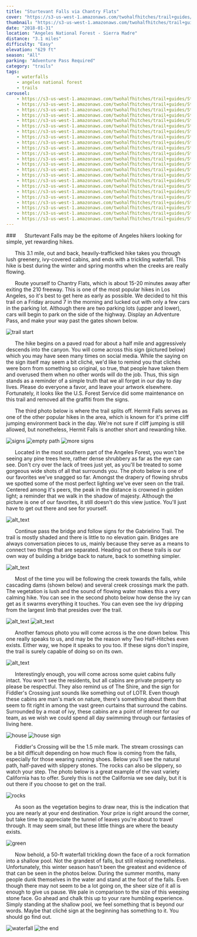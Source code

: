 ```yaml
---
title: "Sturtevant Falls via Chantry Flats"
cover: "https://s3-us-west-1.amazonaws.com/twohalfhitches/trail+guides/Sturtevant+Falls/_J8A4928.jpg"
thumbnail: "https://s3-us-west-1.amazonaws.com/twohalfhitches/trail+guides/Sturtevant+Falls/_J8A4928-thumbnail.jpg"
date: "2018-01-31"
location: "Angeles National Forest - Sierra Madre"
distance: "3.1 miles"
difficulty: "Easy"
elevation: "629 ft"
season: "All"
parking: "Adventure Pass Required"
category: "trails"
tags:
    - waterfalls
    - angeles national forest
    - trails
carousel:
    - https://s3-us-west-1.amazonaws.com/twohalfhitches/trail+guides/Sturtevant+Falls/Gallery/_J8A4951.jpg
    - https://s3-us-west-1.amazonaws.com/twohalfhitches/trail+guides/Sturtevant+Falls/Gallery/_J8A4809.jpg
    - https://s3-us-west-1.amazonaws.com/twohalfhitches/trail+guides/Sturtevant+Falls/Gallery/_J8A4810.jpg
    - https://s3-us-west-1.amazonaws.com/twohalfhitches/trail+guides/Sturtevant+Falls/Gallery/_J8A4818.jpg
    - https://s3-us-west-1.amazonaws.com/twohalfhitches/trail+guides/Sturtevant+Falls/Gallery/_J8A4820.jpg
    - https://s3-us-west-1.amazonaws.com/twohalfhitches/trail+guides/Sturtevant+Falls/Gallery/_J8A4824.jpg
    - https://s3-us-west-1.amazonaws.com/twohalfhitches/trail+guides/Sturtevant+Falls/Gallery/_J8A4829.jpg
    - https://s3-us-west-1.amazonaws.com/twohalfhitches/trail+guides/Sturtevant+Falls/Gallery/_J8A4832.jpg
    - https://s3-us-west-1.amazonaws.com/twohalfhitches/trail+guides/Sturtevant+Falls/Gallery/_J8A4834.jpg
    - https://s3-us-west-1.amazonaws.com/twohalfhitches/trail+guides/Sturtevant+Falls/Gallery/_J8A4838.jpg
    - https://s3-us-west-1.amazonaws.com/twohalfhitches/trail+guides/Sturtevant+Falls/Gallery/_J8A4844.jpg
    - https://s3-us-west-1.amazonaws.com/twohalfhitches/trail+guides/Sturtevant+Falls/Gallery/_J8A4846.jpg
    - https://s3-us-west-1.amazonaws.com/twohalfhitches/trail+guides/Sturtevant+Falls/Gallery/_J8A4850.jpg
    - https://s3-us-west-1.amazonaws.com/twohalfhitches/trail+guides/Sturtevant+Falls/Gallery/_J8A4865.jpg
    - https://s3-us-west-1.amazonaws.com/twohalfhitches/trail+guides/Sturtevant+Falls/Gallery/_J8A4880.jpg
    - https://s3-us-west-1.amazonaws.com/twohalfhitches/trail+guides/Sturtevant+Falls/Gallery/_J8A4883.jpg
    - https://s3-us-west-1.amazonaws.com/twohalfhitches/trail+guides/Sturtevant+Falls/Gallery/_J8A4886.jpg
    - https://s3-us-west-1.amazonaws.com/twohalfhitches/trail+guides/Sturtevant+Falls/Gallery/_J8A4896.jpg
    - https://s3-us-west-1.amazonaws.com/twohalfhitches/trail+guides/Sturtevant+Falls/Gallery/_J8A4909.jpg
    - https://s3-us-west-1.amazonaws.com/twohalfhitches/trail+guides/Sturtevant+Falls/Gallery/_J8A4911.jpg
    - https://s3-us-west-1.amazonaws.com/twohalfhitches/trail+guides/Sturtevant+Falls/Gallery/_J8A4916.jpg
    - https://s3-us-west-1.amazonaws.com/twohalfhitches/trail+guides/Sturtevant+Falls/Gallery/_J8A4922.jpg
    - https://s3-us-west-1.amazonaws.com/twohalfhitches/trail+guides/Sturtevant+Falls/Gallery/_J8A4925.jpg
---
```


###&nbsp;&nbsp;&nbsp;&nbsp;&nbsp;&nbsp;Sturtevant Falls may be the epitome of Angeles hikers looking for simple, yet rewarding hikes.

&nbsp;&nbsp;&nbsp;&nbsp;&nbsp;&nbsp;This 3.1 mile, out and back, heavily-trafficked hike takes you
through lush greenery, ivy-covered cabins, and ends with a trickling waterfall.
This hike is best during the winter and spring months when the creeks are really flowing.

&nbsp;&nbsp;&nbsp;&nbsp;&nbsp;&nbsp;Route yourself to Chantry Flats, which is about 15-20 minutes away after exiting
the 210 freeway. This is one of the most popular hikes in Los Angeles, so it's best
to get here as early as possible. We decided to hit this trail on a Friday around 7
in the morning and lucked out with only a few cars in the parking lot. Although
there are two parking lots (upper and lower), cars will begin to park on the side
of the highway. Display an Adventure Pass, and make your way past the gates shown
below.

![trail start](https://s3-us-west-1.amazonaws.com/twohalfhitches/trail+guides/Sturtevant+Falls/Content/_J8A4807.jpg)

&nbsp;&nbsp;&nbsp;&nbsp;&nbsp;&nbsp;The hike begins on a paved road for about a half mile and aggressively descends
into the canyon. You will come across this sign (pictured below) which you may
have seen many times on social media. While the saying on the sign itself may
seem a bit cliché, we'd like to remind you that clichés were born from something
so original, so true, that people have taken them and overused them when no other
words will do the job. Thus, this sign stands as a reminder of a simple truth that
we all forget in our day to day lives. Please do everyone a favor, and leave your
artwork elsewhere. Fortunately, it looks like the U.S. Forest Service did some
maintenance on this trail and removed all the graffiti from the signs.

&nbsp;&nbsp;&nbsp;&nbsp;&nbsp;&nbsp;The third photo below is where the trail splits off. Hermit Falls serves as one of
the other popular hikes in the area, which is known for it's prime cliff jumping
environment back in the day. We're not sure if cliff jumping is still allowed, but
nonetheless, Hermit Falls is another short and rewarding hike.

![signs](https://s3-us-west-1.amazonaws.com/twohalfhitches/trail+guides/Sturtevant+Falls/Content/_J8A4812.jpg "Signs")
![empty path](https://s3-us-west-1.amazonaws.com/twohalfhitches/trail+guides/Sturtevant+Falls/Content/_J8A4816.jpg "empty path")
![more signs](https://s3-us-west-1.amazonaws.com/twohalfhitches/trail+guides/Sturtevant+Falls/Content/_J8A4813.jpg "more signs")

&nbsp;&nbsp;&nbsp;&nbsp;&nbsp;&nbsp;Located in the most southern part of the Angeles Forest, you won't be seeing any
pine trees here, rather dense shrubbery as far as the eye can see. Don't cry over
the lack of trees just yet, as you'll be treated to some gorgeous wide shots of all
that surrounds you. The photo below is one of our favorites we've snagged so far.
Amongst the drapery of flowing shrubs we spotted some of the most perfect lighting
we've ever seen on the trail. Centered among it's peers, the peak in the distance
is crowned in golden light; a reminder that we walk in the shadow of majesty.
Although the picture is one of our favorites, it still doesn't do this view justice.
You'll just have to get out there and see for yourself.

![alt_text](https://s3-us-west-1.amazonaws.com/twohalfhitches/trail+guides/Sturtevant+Falls/Content/_J8A4815.jpg "woah")

&nbsp;&nbsp;&nbsp;&nbsp;&nbsp;&nbsp;Continue pass the bridge and follow signs for the Gabrielino Trail. The trail is
mostly shaded and there is little to no elevation gain. Bridges are always
conversation pieces to us, mainly because they serve as a means to connect
two things that are separated. Heading out on these trails is our own way of
building a bridge back to nature, back to something simpler.

![alt_text](https://s3-us-west-1.amazonaws.com/twohalfhitches/trail+guides/Sturtevant+Falls/Content/_J8A4827.jpg "bridge")

&nbsp;&nbsp;&nbsp;&nbsp;&nbsp;&nbsp;Most of the time you will be following the creek towards the falls, while cascading
dams (shown below) and several creek crossings mark the path. The vegetation is
lush and the sound of flowing water makes this a very calming hike. You can see
in the second photo below how dense the ivy can get as it swarms everything it
touches. You can even see the ivy dripping from the largest limb that presides over
the trail.

![alt_text](https://s3-us-west-1.amazonaws.com/twohalfhitches/trail+guides/Sturtevant+Falls/Content/_J8A4847.jpg "one")
![alt_text](https://s3-us-west-1.amazonaws.com/twohalfhitches/trail+guides/Sturtevant+Falls/Content/_J8A4857.jpg "two")

&nbsp;&nbsp;&nbsp;&nbsp;&nbsp;&nbsp;Another famous photo you will come across is the one down below. This one really
speaks to us, and may be the reason why Two Half-Hitches even exists. Either way,
we hope it speaks to you too. If these signs don't inspire, the trail is surely
capable of doing so on its own.

![alt_text](https://s3-us-west-1.amazonaws.com/twohalfhitches/trail+guides/Sturtevant+Falls/Content/_J8A4893.jpg "three")

&nbsp;&nbsp;&nbsp;&nbsp;&nbsp;&nbsp;Interestingly enough, you will come across some quiet cabins fully intact. You
won't see the residents, but all cabins are private property so please be respectful.
They also remind us of The Shire, and the sign for Fiddler's Crossing just sounds
like something out of LOTR. Even though these cabins are man's mark on nature,
there's something about them that seem to fit right in among the vast green
curtains that surround the cabins. Surrounded by a moat of ivy, these cabins
are a point of interest for our team, as we wish we could spend all day swimming
through our fantasies of living here.

![house](https://s3-us-west-1.amazonaws.com/twohalfhitches/trail+guides/Sturtevant+Falls/Content/_J8A4894.jpg "house")
![house sign](https://s3-us-west-1.amazonaws.com/twohalfhitches/trail+guides/Sturtevant+Falls/Content/_J8A4899.jpg "house sign")

&nbsp;&nbsp;&nbsp;&nbsp;&nbsp;&nbsp;Fiddler's Crossing will be the 1.5 mile mark. The stream crossings can be a bit
difficult depending on how much flow is coming from the falls, especially for
those wearing running shoes. Below you'll see the natural path, half-paved with
slippery stones. The rocks can also be slippery, so watch your step. The photo
below is a great example of the vast variety California has to offer. Surely this
is not the California we see daily, but it is out there if you choose to get on the
trail.

![rocks](https://s3-us-west-1.amazonaws.com/twohalfhitches/trail+guides/Sturtevant+Falls/Content/_J8A4904.jpg "rocks")

&nbsp;&nbsp;&nbsp;&nbsp;&nbsp;&nbsp;As soon as the vegetation begins to draw near, this is the indication that you
are nearly at your end destination. Your prize is right around the corner, but
take time to appreciate the tunnel of leaves you're about to travel through. It
may seem small, but these little things are where the beauty exists.

![green](https://s3-us-west-1.amazonaws.com/twohalfhitches/trail+guides/Sturtevant+Falls/Content/_J8A4914.jpg "green")

&nbsp;&nbsp;&nbsp;&nbsp;&nbsp;&nbsp;Now behold, a 50-ft waterfall trickling down the face of a rock formation into
a shallow pool. Not the grandest of falls, but still relaxing nonetheless.
Unfortunately, this winter season hasn't been the greatest and evidence of
that can be seen in the photos below. During the summer months, many people
dunk themselves in the water and stand at the foot of the falls. Even though
there may not seem to be a lot going on, the sheer size of it all is enough to
give us pause. We pale in comparison to the size of this weeping stone face. Go
ahead and chalk this up to your rare humbling experience. Simply standing at
the shallow pool, we feel something that is beyond our words. Maybe that cliché
sign at the beginning has something to it. You should go find out.

![](https://s3-us-west-1.amazonaws.com/twohalfhitches/trail+guides/Sturtevant+Falls/Content/_J8A4934.jpg "waterfall")
![](https://s3-us-west-1.amazonaws.com/twohalfhitches/trail+guides/Sturtevant+Falls/Content/_J8A4933.jpg "the end")
